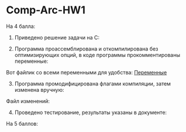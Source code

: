 # Comp-Arc-HW1

На 4 балла:
1. Приведено решение задачи на С:

2. Программа проассемблирована и откомпилирована без оптимизирующих опций, в коде программы прокомментированы переменные:

  Вот файлик со всеми переменными для удобства:
  [Переменные](https://github.com/KcasTischaWattt/Comp-Arc-HW1/blob/main/Variables.md)

3. Программа промодифицирована флагами компиляции, затем изменена вручную:

  Файл изменений:
  
4. Проведено тестирование, результаты указаны в документе:

На 5 баллов:
